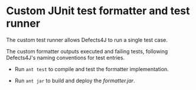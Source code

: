 # Custom JUnit test formatter and test runner

The custom test runner allows Defects4J to run a single test case.

The custom formatter outputs executed and failing tests, following Defects4J's
naming conventions for test entries.

* Run `ant test` to compile and test the formatter implementation.

* Run `ant jar` to build and deploy the *formatter.jar*.
